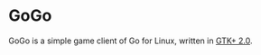 GoGo
====

GoGo is a simple game client of Go for Linux, written in [GTK+ 2.0](http://www.gtk.org/).
